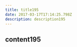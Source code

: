 ```yaml
---
title: title195
date: 2017-03-17T17:14:25.798Z
description: description195
---
```


## content195
  
